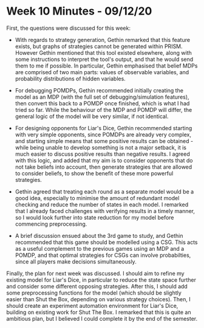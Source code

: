 # Week 10 Minutes - 09/12/20

First, the questions were discussed for this week:

* With regards to strategy generation, Gethin remarked that this feature exists, but graphs of strategies cannot be generated within PRISM. However Gethin mentioned that this tool existed elsewhere, along with some instructions to interpret the tool's output, and that he would send them to me if possible. In particular, Gethin emphasised that belief MDPs are comprised of two main parts: values of observable variables, and probability distributions of hidden variables.

* For debugging POMDPs, Gethin recommended initially creating the model as an MDP (with the full set of debugging/simulation features), then convert this back to a POMDP once finished, which is what I had tried so far. While the behaviour of the MDP and POMDP will differ, the general logic of the model will be very similar, if not identical.

* For designing opponents for Liar's Dice, Gethin recommended starting with very simple opponents, since POMDPs are already very complex, and starting simple means that some positive results can be obtained - while being unable to develop something is not a major setback, it is much easier to discuss positive results than negative results. I agreed with this logic, and added that my aim is to consider opponents that do not take beliefs into account, then generate strategies that are allowed to consider beliefs, to show the benefit of these more powerful strategies.

* Gethin agreed that treating each round as a separate model would be a good idea, especially to minimise the amount of redundant model checking and reduce the number of states in each model. I remarked that I already faced challenges with verifying results in a timely manner, so I would look further into state reduction for my model before commencing preprocessing.

* A brief discussion ensued about the 3rd game to study, and Gethin recommended that this game should be modelled using a CSG. This acts as a useful complement to the previous games using an MDP and a POMDP, and that optimal strategies for CSGs can involve probabilties, since all players make decisions simultaneously.

Finally, the plan for next week was discussed. I should aim to refine my existing model for Liar's Dice, in particular to reduce the state space further and consider some different opposing strategies. After this, I should add some preprocessing functions for the model (which should be slightly easier than Shut the Box, depending on various strategy choices). Then, I should create an experiment automation environment for Liar's Dice, building on existing work for Shut The Box. I remarked that this is quite an ambitious plan, but I believed I could complete it by the end of the semester.